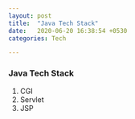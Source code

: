 ```yaml
---
layout: post
title:  "Java Tech Stack"
date:   2020-06-20 16:38:54 +0530
categories: Tech

---
```


### Java Tech Stack

1. CGI
2. Servlet
3. JSP